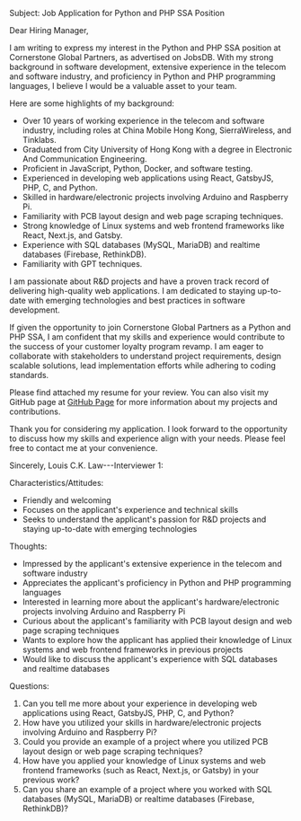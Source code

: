 Subject: Job Application for Python and PHP SSA Position

Dear Hiring Manager,

I am writing to express my interest in the Python and PHP SSA position at Cornerstone Global Partners, as advertised on JobsDB. With my strong background in software development, extensive experience in the telecom and software industry, and proficiency in Python and PHP programming languages, I believe I would be a valuable asset to your team.

Here are some highlights of my background:

- Over 10 years of working experience in the telecom and software industry, including roles at China Mobile Hong Kong, SierraWireless, and Tinklabs.
- Graduated from City University of Hong Kong with a degree in Electronic And Communication Engineering.
- Proficient in JavaScript, Python, Docker, and software testing.
- Experienced in developing web applications using React, GatsbyJS, PHP, C, and Python.
- Skilled in hardware/electronic projects involving Arduino and Raspberry Pi.
- Familiarity with PCB layout design and web page scraping techniques.
- Strong knowledge of Linux systems and web frontend frameworks like React, Next.js, and Gatsby.
- Experience with SQL databases (MySQL, MariaDB) and realtime databases (Firebase, RethinkDB).
- Familiarity with GPT techniques.

I am passionate about R&D projects and have a proven track record of delivering high-quality web applications. I am dedicated to staying up-to-date with emerging technologies and best practices in software development.

If given the opportunity to join Cornerstone Global Partners as a Python and PHP SSA, I am confident that my skills and experience would contribute to the success of your customer loyalty program revamp. I am eager to collaborate with stakeholders to understand project requirements, design scalable solutions, lead implementation efforts while adhering to coding standards.

Please find attached my resume for your review. You can also visit my GitHub page at [GitHub Page](https://louiscklaw.github.io) for more information about my projects and contributions.

Thank you for considering my application. I look forward to the opportunity to discuss how my skills and experience align with your needs. Please feel free to contact me at your convenience.

Sincerely,
Louis C.K. Law---Interviewer 1: 

Characteristics/Attitudes:
- Friendly and welcoming
- Focuses on the applicant's experience and technical skills
- Seeks to understand the applicant's passion for R&D projects and staying up-to-date with emerging technologies

Thoughts:
- Impressed by the applicant's extensive experience in the telecom and software industry
- Appreciates the applicant's proficiency in Python and PHP programming languages
- Interested in learning more about the applicant's hardware/electronic projects involving Arduino and Raspberry Pi
- Curious about the applicant's familiarity with PCB layout design and web page scraping techniques
- Wants to explore how the applicant has applied their knowledge of Linux systems and web frontend frameworks in previous projects
- Would like to discuss the applicant's experience with SQL databases and realtime databases

Questions:
1. Can you tell me more about your experience in developing web applications using React, GatsbyJS, PHP, C, and Python?
2. How have you utilized your skills in hardware/electronic projects involving Arduino and Raspberry Pi?
3. Could you provide an example of a project where you utilized PCB layout design or web page scraping techniques?
4. How have you applied your knowledge of Linux systems and web frontend frameworks (such as React, Next.js, or Gatsby) in your previous work?
5. Can you share an example of a project where you worked with SQL databases (MySQL, MariaDB) or realtime databases (Firebase, RethinkDB)?